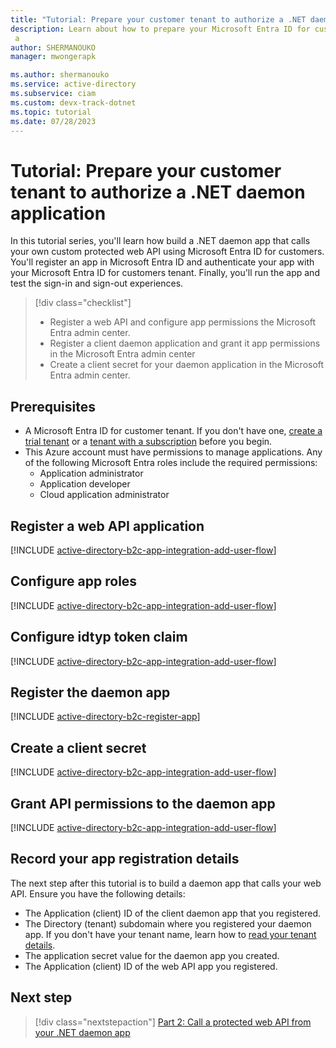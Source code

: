 ```yaml
---
title: "Tutorial: Prepare your customer tenant to authorize a .NET daemon app"
description: Learn about how to prepare your Microsoft Entra ID for customers tenant to acquire an access token using client credentials flow in your .NET daemon application
 a
author: SHERMANOUKO
manager: mwongerapk

ms.author: shermanouko
ms.service: active-directory
ms.subservice: ciam
ms.custom: devx-track-dotnet
ms.topic: tutorial
ms.date: 07/28/2023
---
```


# Tutorial: Prepare your customer tenant to authorize a .NET daemon application

In this tutorial series, you'll learn how build a .NET daemon app that calls your own custom protected web API using Microsoft Entra ID for customers. You'll register an app in Microsoft Entra ID and authenticate your app with your Microsoft Entra ID for customers tenant. Finally, you'll run the app and test the sign-in and sign-out experiences.

> [!div class="checklist"]
>
> - Register a web API and configure app permissions the Microsoft Entra admin center.
> - Register a client daemon application and grant it app permissions in the Microsoft Entra admin center
> - Create a client secret for your daemon application in the Microsoft Entra admin center.

## Prerequisites

* A Microsoft Entra ID for customer tenant. If you don't have one, [create a trial tenant](https://aka.ms/ciam-free-trial) or a [tenant with a subscription](./quickstart-tenant-setup.md) before you begin.
* This Azure account must have permissions to manage applications. Any of the following Microsoft Entra roles include the required permissions:
    * Application administrator
    * Application developer
    * Cloud application administrator

## Register a web API application

[!INCLUDE [active-directory-b2c-app-integration-add-user-flow](./includes/register-app/register-api-app.md)]

## Configure app roles

[!INCLUDE [active-directory-b2c-app-integration-add-user-flow](./includes/register-app/add-app-role.md)]

## Configure idtyp token claim

[!INCLUDE [active-directory-b2c-app-integration-add-user-flow](./includes/register-app/add-optional-claims-access.md)]

## Register the daemon app

[!INCLUDE [active-directory-b2c-register-app](./includes/register-app/register-client-app-common.md)]

## Create a client secret

[!INCLUDE [active-directory-b2c-app-integration-add-user-flow](./includes/register-app/add-app-client-secret.md)]

## Grant API permissions to the daemon app

[!INCLUDE [active-directory-b2c-app-integration-add-user-flow](./includes/register-app/grant-api-permissions-app-permissions.md)]

## Record your app registration details

The next step after this tutorial is to build a daemon app that calls your web API. Ensure you have the following details:

- The Application (client) ID of the client daemon app that you registered.
- The Directory (tenant) subdomain where you registered your daemon app. If you don't have your tenant name, learn how to [read your tenant details](how-to-create-customer-tenant-portal.md#get-the-customer-tenant-details).
- The application secret value for the daemon app you created.
- The Application (client) ID of the web API app you registered.

## Next step

> [!div class="nextstepaction"]
> [Part 2: Call a protected web API from your .NET daemon app](tutorial-daemon-dotnet-call-api-build-app.md)

